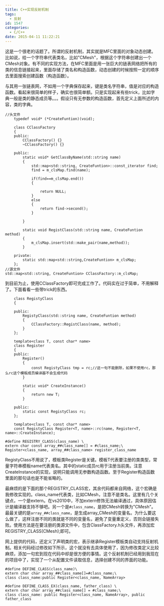 ```yaml
---
title: C++实现反射机制
tags:
  - 反射
id: 1547
categories:
  - C/C++
date: 2015-04-11 11:22:21
---
```


这是一个很老的话题了。所谓的反射机制，其实就是MFC里面的对象动态创建。比如说，给一个字符串代表类名，比如"CMesh"，根据这个字符串创建出一个CMesh对象。有不同的实现方法，在MFC里面是用一张巨大的链表网络把所有的类的信息链接起来，里面存储了类名和构造函数，动态创建的时候按照一定的顺序去里面搜索创建函数（构造函数）。

与其用一张链表网，不如用一个字典保存起来，键是类名字符串，值是对应的构造函数。看起来很简单的样子，确实也很简单额。只是实现起来有些trick，比如字典一般是类的静态成员等。。。假设只有无参数的构造函数，首先定义上面所述的内容，类的字典。

``` stylus
//头文件
    typedef void* (*CreateFuntion)(void);

    class CClassFactory
    {
    public:
        CClassFactory() {}
        ~CClassFactory() {}

    public:
        static void* GetClassByName(std::string name)
        {
            std::map<std::string, CreateFuntion>::const_iterator find;
            find = m_clsMap.find(name);  

            if(find==m_clsMap.end())
            {  

                return NULL;
            }
            else
            {
                return find->second();
            }  

        }  

        static void RegistClass(std::string name, CreateFuntion method)
        {
            m_clsMap.insert(std::make_pair(name,method));
        }  

    private:
        static std::map<std::string,CreateFuntion> m_clsMap;
    };
//源文件
std::map<std::string, CreateFuntion> CClassFactory::m_clsMap;
```

到目前为止，使用CClassFactory即可完成工作了。代码实在过于简单，不用解释了。下面看看一些带trick的东西。

``` stylus
    class RegistyClass
    {  

    public:
        RegistyClass(std::string name, CreateFuntion method)
        {
            CClassFactory::RegistClass(name, method);
        }
    };  

    template<class T, const char* name>
    class Register
    {
    public:
        Register()
        {
            const RegistyClass tmp = rc;//这一句不能删除，如果不使用rc，那么rc这个模板成员编译器不会生成代码
        }  

        static void* CreateInstance()
        {
            return new T;
        }  

    public:
        static const RegistyClass rc;
    };  

    template<class T, const char* name>
    const RegistyClass Register<T, name>::rc(name, Register<T, name>::CreateInstance);

#define REGISTRY_CLASS(class_name) \
extern char const array_##class_name[] = #class_name;\
Register<class_name, array_##class_name> register_class_name
```

RegistyClass不用说了，模板类Register是关键。模板T代表要注册的类类型，常量字符串模板name代表类名。其中的static成员rc用于注册当前类。注意CreateInstance的实现，说明只能调用无参数构造函数。至于Register构造函数里面的那句话也是不能省略的。

最麻烦的是下面的那个REGISTRY_CLASS宏，其余代码都来自网络，这个宏确是我修改实现的。class_name代表类，比如CMesh，注意不是类名。这里有几个关键点，一个是extern。在vs2010中，不加extern修饰无法编译通过，具体原因估计是编译器支持不够吧。另一个是`#class_name`，是把CMesh转换为"CMesh"。最最关键的是`array_##class_name`，是生成array_CMesh的变量名。为什么要这么做了，这样注册不同的类就是不同的变量名，避免了变量重定义，否则会链接失败。使用方法是在要注册的类源文件中，包含ClassFactory.h头文件，再添加宏REGISTRY_CLASS(CMesh);即可。

网上提供的代码，还定义了声明类的宏，表示继承Register模板类自动支持反射机制。相关代码经过修改如下所示，这个就没有去具体使用了，因为修改类定义比较麻烦，添加一句宏到现在代码中却是很方便的事情。这个反射机制已经用到我现在的项目中了，实现了一个从配置文件读取信息，选择创建不同的界面的功能。

``` stylus
#define DEFINE_CLASS(class_name)\
extern char char array_##class_name[]=#class_name;\
class class_name:public Register<class_name, NameArray>  

#define DEFINE_CLASS_EX(class_name, father_class) \
extern char char array_##class_name[] = #class_name;\
class class_name: public Register<class_name, NameArray>, public father_class
```